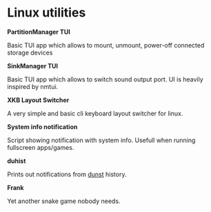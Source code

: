 # Linux utilities
**PartitionManager TUI**

Basic TUI app which allows to mount, unmount, power-off connected storage devices

**SinkManager TUI**

Basic TUI app which allows to switch sound output port. UI is heavily inspired by nmtui.

**XKB Layout Switcher**

A very simple and basic cli keyboard layout switcher for linux.

**System info notification**

Script showing notification with system info. Usefull when running fullscreen apps/games.

**duhist**

Prints out notifications from [dunst](https://github.com/dunst-project/dunst) history.

**Frank**

Yet another snake game nobody needs.

